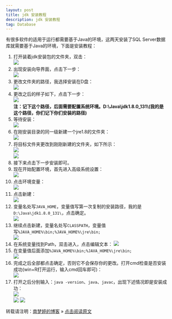 ```yaml
---
layout: post
title: jdk 安装教程  
description: jdk 安装教程
tag: Database
---
```


有很多软件的适用于运行都需要基于Java的环境，这两天安装了SQL Server数据库就需要基于Java的环境，下面是安装教程：  

1. 打开装着jdk安装包的文件夹，双击：  
   ![][pt_01]  
2. 出现安装向导界面，点击下一步：  
   ![][pt_02]  
3. 更改文件夹的路径，我选择安装在D盘：  
   ![][pt_03]  
4. 更改之后的样子如下，点击下一步：  
   ![][pt_04]  
   **注：记下这个路径，后面需要配置系统环境。D:\Java\jdk1.8.0_131\\(我的是这个路径，你们记下你们安装的路径)**
5. 等待安装：  
   ![][pt_05]  
6. 在刚安装目录的同一级新建一个jre1.8的文件夹：  
   ![][pt_06]  
7. 将目标文件夹更改到刚刚新建的文件夹，如下所示：  
   ![][pt_07]  
   ![][pt_08]  
8. 接下来点击下一步安装即可。
9. 现在开始配置环境，首先进入高级系统设置：  
   ![][pt_09]  
10. 点击环境变量：  
   ![][pt_10]  
11. 点击新建：  
   ![][pt_11]  
12. 变量名处写`JAVA_HOME`，变量值写第一次复制的安装路径，我的是`D:\Java\jdk1.8.0_131\`，点击确定。  
   ![][pt_12]  
13. 继续点击新建，变量名处写`CLASSPATH`，变量值写`%JAVA_HOME%\bin;%JAVA_HOME%\jre\bin;`  
   ![][pt_13]
14. 在系统变量找到Path，双击进入，点击编辑文本：
   ![][pt_14]  
15. 在变量值后面添加`%JAVA_HOME%\bin;%JAVA_HOME%\jre\bin;`  
   ![][pt_15]  
16. 完成之后全部都点击确定，否则它不会保存你的更改。打开cmd检查是否安装成功(win+R打开运行，输入cmd回车即可)：  
   ![][pt_16]
17. 打开之后分别输入：`java -version`、`java`、`javac`，出现下述情况即是安装成功：  
   ![][pt_17]  
   ![][pt_18]
   ![][pt_19]

转载请注明：[南梦婷的博客](https://norah2.github.io) » [点击阅读原文](https://norah2.github.io/2019/05/jdk_install/)   

<!--以下是本文用到的链接-->  

[pt_01]: /images/posts/jdk_install/01.png  
[pt_02]: /images/posts/jdk_install/02.png
[pt_03]: /images/posts/jdk_install/03.png
[pt_04]: /images/posts/jdk_install/04.png
[pt_05]: /images/posts/jdk_install/05.png
[pt_06]: /images/posts/jdk_install/06.png
[pt_07]: /images/posts/jdk_install/07.png
[pt_08]: /images/posts/jdk_install/08.png
[pt_09]: /images/posts/jdk_install/09.png
[pt_10]: /images/posts/jdk_install/10.png
[pt_11]: /images/posts/jdk_install/11.png  
[pt_12]: /images/posts/jdk_install/12.png
[pt_13]: /images/posts/jdk_install/13.png
[pt_14]: /images/posts/jdk_install/14.png
[pt_15]: /images/posts/jdk_install/15.png
[pt_16]: /images/posts/jdk_install/16.png
[pt_17]: /images/posts/jdk_install/17.png
[pt_18]: /images/posts/jdk_install/18.png
[pt_19]: /images/posts/jdk_install/19.png
